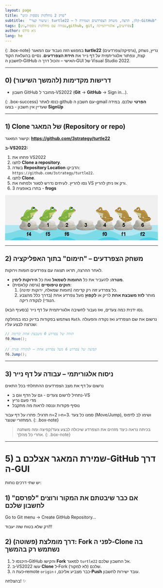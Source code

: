 ```yaml
---
layout: page
title: "פרק 2 מחלקות נוספות וגיט"
subtitle:  "שיעור קצר: turtle22 – קלון, הרצה, משחק הצפרדעים ושמירה ל‑GitHub"
tags: [עבודה עם מחלקות נוספות,גיט,github, git, צפרדעים, אלגוריתמיקה]
author: גיא סידס
lang: he
---
```






{: .box-note}
במפגש הזה נעבוד עם המאגר **turtle22** (גרפיקה/צפרדעים), נריץ, נשחק קצת, ונפתור אלגוריתמית על דף נייר את **חידת הצפרדעים**. נסיים בהעלאת הקוד לחשבון ה‑GitHub האישי – והכול דרך ה‑GUI של Visual Studio 2022.

---

## 0) דרישות מקדימות (להמשך השיעור)
- חשבון GitHub מחובר ל‑VS2022 (‎**Git** → **GitHub** → Sign in...).

{: .box-success}
כנסו לאתר github עם חשבון ה-gmail **הפרטי** שלכם. במידה שעדיין אין חשבון  - בצעו **SignUp**

---

## 1) Clone של המאגר (Repository or repo)
קישור המאגר: **https://github.com/3strategy/turtle22**  

**ב‑VS2022:**
1. פתחו את VS2022
2. לחצו **Clone a repository**.
3. בשדה **Repository Location** הדביקו: `https://github.com/3strategy/turtle22`.
4. לחצו **Clone**.
5. נסו להריץ. לעיתים נדרש לסגור ולפתוח את VS ורק אז ניתן להריץ.
6. בחרו באופציה 3 - **frogs**

![frogs](image-10.png)

---

## 2) משחק הצפרדעים – "חימום" בתוך האפליקציה
לאחר ההרצה, תראו תצוגה עם צפרדעים חומות וירוקות.
- **מטרה:** להעביר את כל **החומות לשמאל** ואת כל **הירוקות לימין**.
- **חוקים טיפוסיים** (גרסה קלאסית):
  1. כל צפרדע זזה רק קדימה (חומות שמאלה, ירוקות ימינה).
  2. מותר **לזוז משבצת אחת** לריק או **לקפוץ** מעל צפרדע אחת (בדרך כלל מהצבע הנגדי) לנקודה ריקה.

נסו ידנית כמה צעדים, ואז נעבור לחשיבה אלגוריתמית על דף נייר (בסעיף הבא).

נשתמש בפקודות בדיוק כמו במחלקה `Math`. נרשום את שם הצפרדע ואז נקודה והפעולה שנרצה לבצע עליו:

```csharp
// תזוזה של צפרדע 0 משבצת אחת קדימה
f0.Move();

// קפיצה של צפרדע 6 מעל צפרדע אחת – לנקודה פנויה
f6.Jump();
```

---

## 3) ניסוח אלגוריתמי – עבודה על דף נייר
נרשום על דף את מצב הצפרדעים ההתחלתי בכל התאים
- נתחיל לרשום צעדים - גם על הדף וגם ב-VS
- מדי פעם נריץ
- נוסיף פקודות וננסה לראות מה מתקבל





תרגיל: פתרו על דף עבור n=2 ו‑n=3. סמנו כל צעד (Move/Jump), ושימו לב לדפוס המחזורי שנוצר.
{: .box-note}



> בכיתה נראה כיצד מזהים את הצפרדע שיכולה לבצע צעד/קפיצה ומה משתנה אחרי כל מהלך.
{: .box-note}

---

# 5) שמירת המאגר אצלכם ב‑GitHub דרך ה‑GUI
יש שתי דרכים נוחות:

## 1) אם כבר שיבטתם את המקור ורוצים "לפרסם" לחשבון שלכם

Go to Git menu → Create GitHub Repository…

רק שלא בטוח שזה יעבוד!!!
<!-- נשנה את ה‑remotes דרך ה‑GUI של VS2022:
1. פתחו **Git** → **Repository Settings**.
2. בסעיף **Remotes**:
   - לחצו **Rename** על `origin` ל‑`upstream` (כך נשמור קישור למקור).
   - לחצו **Add** והוסיפו remote חדש בשם `origin` עם כתובת ה‑Git של הריפו הריק שיצרתם בחשבון שלכם (GitHub → ‎New repository → ללא קבצי README/License בתחילה).
3. עברו לחלון **Git Changes** ו לחצו **Push**. אם תתבקשו – אשרו **Create remote branch**.
4. מעכשיו `origin` = שלכם, ו‑`upstream` = המקור. ניתן למשוך עדכונים מהמקור ב‑**Git** → **Fetch**/**Pull** מ‑`upstream` ולמזג לענף שלכם. -->



## 2) דרך מומלצת (פשוטה): Fork לפני ה‑Clone בה נשתמש רק בהמשך
1. היכנסו ל‑GitHub והקישו **Fork** למאגר `turtle22` אל החשבון שלכם.
2. ב‑VS2022 עשו **Clone** ל‑Fork שלכם (לא למקור).
3. כעת ה‑remote `origin` כבר מצביע אליכם, ו‑**Push** עובד ישירות לחשבון.



בהצלחה! ✨

